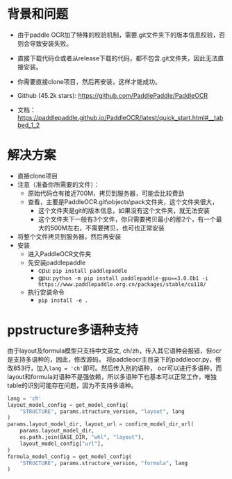 # 背景和问题

- 由于paddle OCR加了特殊的校验机制，需要.git文件夹下的版本信息校验，否则会导致安装失败。
- 直接下载代码仓或者从release下载的代码，都不包含.git文件夹，因此无法直接安装。
- 你需要直接clone项目，然后再安装，这样才能成功。

- Github (45.2k stars): https://github.com/PaddlePaddle/PaddleOCR
- 文档：https://paddlepaddle.github.io/PaddleOCR/latest/quick_start.html#__tabbed_1_2

# 解决方案

- 直接clone项目
- 注意（准备你所需要的文件）：
  - 原始代码仓有接近700M，拷贝到服务器，可能会比较费劲
  - 查看，主要是PaddleOCR\.git\objects\pack文件夹，这个文件夹很大，
    - 这个文件夹是git的版本信息，如果没有这个文件夹，就无法安装
    - 这个文件夹下一般有3个文件，你只需要拷贝最小的那2个，有一个最大的500M左右，不需要拷贝，也可也正常安装
- 将整个文件拷贝到服务器，然后再安装
- 安装
  - 进入PaddleOCR文件夹
  - 先安装paddlepaddle
    - cpu: `pip install paddlepaddle`
    - gpu: `python -m pip install paddlepaddle-gpu==3.0.0b1 -i https://www.paddlepaddle.org.cn/packages/stable/cu118/`
  - 执行安装命令
    - `pip install -e .`

# ppstructure多语种支持

由于layout及formula模型只支持中文英文, ch/zh，传入其它语种会报错，但ocr是支持多语种的，因此，修改源码，
将paddleocr主目录下的paddleocr.py，修改853行，加入`lang = 'ch'`即可。然后传入别的语种，
ocr可以进行多语种，而layout和formula对语种不是强依赖，所以多语种下也基本可以正常工作，唯独
table的识别可能存在问题，因为不支持多语种。

```python
lang = 'ch'
layout_model_config = get_model_config(
    "STRUCTURE", params.structure_version, "layout", lang
)
params.layout_model_dir, layout_url = confirm_model_dir_url(
    params.layout_model_dir,
    os.path.join(BASE_DIR, "whl", "layout"),
    layout_model_config["url"],
)
formula_model_config = get_model_config(
    "STRUCTURE", params.structure_version, "formula", lang
)
```
